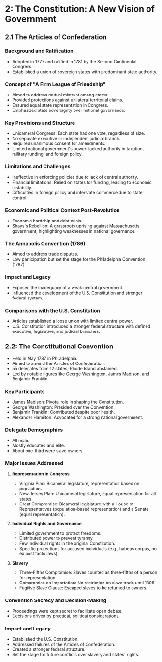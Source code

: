 # 2: The Constitution: A New Vision of Government

## 2.1 The Articles of Confederation

### Background and Ratification
- Adopted in 1777 and ratified in 1781 by the Second Continental Congress.
- Established a union of sovereign states with predominant state authority.

### Concept of "A Firm League of Friendship"
- Aimed to address mutual mistrust among states.
- Provided protections against unilateral territorial claims.
- Ensured equal state representation in Congress.
- Emphasized state sovereignty over national governance.

### Key Provisions and Structure
- Unicameral Congress: Each state had one vote, regardless of size.
- No separate executive or independent judicial branch.
- Required unanimous consent for amendments.
- Limited national government's power: lacked authority in taxation, military funding, and foreign policy.

### Limitations and Challenges
- Ineffective in enforcing policies due to lack of central authority.
- Financial limitations: Relied on states for funding, leading to economic instability.
- Difficulties in foreign policy and interstate commerce due to state control.

### Economic and Political Context Post-Revolution
- Economic hardship and debt crisis.
- Shays's Rebellion: A grassroots uprising against Massachusetts government, highlighting weaknesses in national governance.

### The Annapolis Convention (1786)
- Aimed to address trade disputes.
- Low participation but set the stage for the Philadelphia Convention (1787).

### Impact and Legacy
- Exposed the inadequacy of a weak central government.
- Influenced the development of the U.S. Constitution and stronger federal system.

### Comparisons with the U.S. Constitution
- Articles established a loose union with limited central power.
- U.S. Constitution introduced a stronger federal structure with defined executive, legislative, and judicial branches.

## 2.2: The Constitutional Convention

- Held in May 1787 in Philadelphia.
- Aimed to amend the Articles of Confederation.
- 55 delegates from 12 states; Rhode Island abstained.
- Led by notable figures like George Washington, James Madison, and Benjamin Franklin.

### Key Participants
- James Madison: Pivotal role in shaping the Constitution.
- George Washington: Presided over the Convention.
- Benjamin Franklin: Contributed despite poor health.
- Alexander Hamilton: Advocated for a strong national government.

### Delegate Demographics
- All male.
- Mostly educated and elite.
- About one-third were slave owners.

### Major Issues Addressed
1. **Representation in Congress**
    - Virginia Plan: Bicameral legislature, representation based on population.
    - New Jersey Plan: Unicameral legislature, equal representation for all states.
    - Great Compromise: Bicameral legislature with a House of Representatives (population-based representation) and a Senate (equal representation).

2. **Individual Rights and Governance**
    - Limited government to protect freedoms.
    - Distributed power to prevent tyranny.
    - Few individual rights in the original Constitution.
    - Specific protections for accused individuals (e.g., habeas corpus, no ex post facto laws).

3. **Slavery**
    - Three-Fifths Compromise: Slaves counted as three-fifths of a person for representation.
    - Compromise on Importation: No restriction on slave trade until 1808.
    - Fugitive Slave Clause: Escaped slaves to be returned to owners.

### Convention Secrecy and Decision-Making
- Proceedings were kept secret to facilitate open debate.
- Decisions driven by practical, political considerations.

### Impact and Legacy
- Established the U.S. Constitution.
- Addressed failures of the Articles of Confederation.
- Created a stronger federal structure.
- Set the stage for future conflicts over slavery and states' rights.